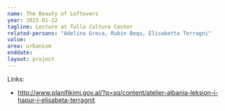 ```yaml
---
name: The Beauty of Leftovers
year: 2015-01-22
tagline: Lecture at Tulla Culture Center
related-persons: "Adelina Greca, Rubin Beqo, Elisabetta Terragni"
value:
area: urbanism
enddate:
layout: project
---
```

Links:
* <http://www.planifikimi.gov.al/?q=sq/content/atelier-albania-leksion-i-hapur-i-elisabeta-terragnit>
